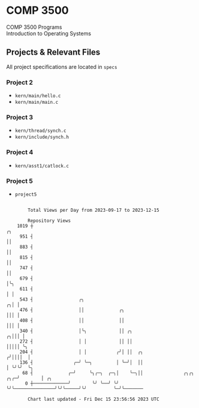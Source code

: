 # COMP 3500
COMP 3500 Programs  
Introduction to Operating Systems  
## Projects & Relevant Files
All project specifications are located in `specs`
### Project 2
- `kern/main/hello.c`
- `kern/main/main.c`
### Project 3
- `kern/thread/synch.c`
- `kern/include/synch.h`
### Project 4
- `kern/asst1/catlock.c`
### Project 5
- `project5`

```

        Total Views per Day from 2023-09-17 to 2023-12-15

        Repository Views
    1019 ┼                                                                          ╭╮
     951 ┤                                                                          ││
     883 ┤                                                                          ││
     815 ┤                                                                          ││
     747 ┤                                                                          ││
     679 ┤                                                                          │╰╮
     611 ┤                                                                          │ │
     543 ┤                 ╭╮                                                     ╭╮│ │
     476 ┤                 ││             ╭╮                                      │││ │
     408 ┤                 ││             ││                                      │││ │
     340 ┤                 │╰╮            ││ ╭╮                                 ╭╮│││ │
     272 ┤                 │ │            ││ ││                                 │││││ ╰╮
     204 ┤                 │ │           ╭╯│ ││  ╭╮                            ╭╯││││  │
     136 ┤               ╭─╯ ╰─╮         │ ╰─╯│  ││                            │ ╰╯╰╯  ╰╮
      68 ┤             ╭─╯     ╰╮╭─╮  ╭─╮│    ╰─╮││               ╭╮╭╮     ╭╮╭─╯        │ ╭╮
       0 ┼─────────────╯        ╰╯ ╰──╯ ╰╯      ╰╯╰───────────────╯╰╯╰─────╯╰╯          ╰─╯╰───────

        Chart last updated - Fri Dec 15 23:56:56 2023 UTC
        
```
